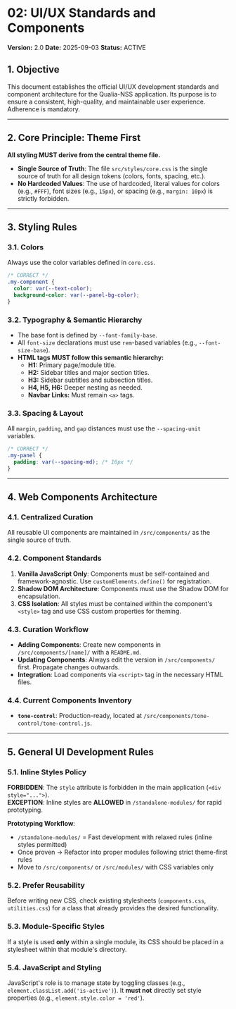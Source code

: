 # 02: UI/UX Standards and Components

**Version:** 2.0
**Date:** 2025-09-03
**Status:** ACTIVE

## 1. Objective

This document establishes the official UI/UX development standards and component architecture for the Qualia-NSS application. Its purpose is to ensure a consistent, high-quality, and maintainable user experience. Adherence is mandatory.

---

## 2. Core Principle: Theme First

**All styling MUST derive from the central theme file.**

*   **Single Source of Truth**: The file `src/styles/core.css` is the single source of truth for all design tokens (colors, fonts, spacing, etc.).
*   **No Hardcoded Values**: The use of hardcoded, literal values for colors (e.g., `#FFF`), font sizes (e.g., `15px`), or spacing (e.g., `margin: 10px`) is strictly forbidden.

---

## 3. Styling Rules

### 3.1. Colors
Always use the color variables defined in `core.css`.
```css
/* CORRECT */
.my-component {
  color: var(--text-color);
  background-color: var(--panel-bg-color);
}
```

### 3.2. Typography & Semantic Hierarchy
*   The base font is defined by `--font-family-base`.
*   All `font-size` declarations must use `rem`-based variables (e.g., `--font-size-base`).
*   **HTML tags MUST follow this semantic hierarchy:**
    *   **H1:** Primary page/module title.
    *   **H2:** Sidebar titles and major section titles.
    *   **H3:** Sidebar subtitles and subsection titles.
    *   **H4, H5, H6:** Deeper nesting as needed.
    *   **Navbar Links:** Must remain `<a>` tags.

### 3.3. Spacing & Layout
All `margin`, `padding`, and `gap` distances must use the `--spacing-unit` variables.
```css
/* CORRECT */
.my-panel {
  padding: var(--spacing-md); /* 16px */
}
```

---

## 4. Web Components Architecture

### 4.1. Centralized Curation
All reusable UI components are maintained in `/src/components/` as the single source of truth.

### 4.2. Component Standards
1.  **Vanilla JavaScript Only**: Components must be self-contained and framework-agnostic. Use `customElements.define()` for registration.
2.  **Shadow DOM Architecture**: Components must use the Shadow DOM for encapsulation.
3.  **CSS Isolation**: All styles must be contained within the component's `<style>` tag and use CSS custom properties for theming.

### 4.3. Curation Workflow
*   **Adding Components**: Create new components in `/src/components/[name]/` with a `README.md`.
*   **Updating Components**: Always edit the version in `/src/components/` first. Propagate changes outwards.
*   **Integration**: Load components via `<script>` tag in the necessary HTML files.

### 4.4. Current Components Inventory
*   **`tone-control`**: Production-ready, located at `/src/components/tone-control/tone-control.js`.

---

## 5. General UI Development Rules

### 5.1. Inline Styles Policy
**FORBIDDEN**: The `style` attribute is forbidden in the main application (`<div style="...">`).  
**EXCEPTION**: Inline styles are **ALLOWED** in `/standalone-modules/` for rapid prototyping.  

**Prototyping Workflow**:
- `/standalone-modules/` = Fast development with relaxed rules (inline styles permitted)
- Once proven → Refactor into proper modules following strict theme-first rules
- Move to `/src/components/` or `/src/modules/` with CSS variables only

### 5.2. Prefer Reusability
Before writing new CSS, check existing stylesheets (`components.css`, `utilities.css`) for a class that already provides the desired functionality.

### 5.3. Module-Specific Styles
If a style is used **only** within a single module, its CSS should be placed in a stylesheet within that module's directory.

### 5.4. JavaScript and Styling
JavaScript's role is to manage state by toggling classes (e.g., `element.classList.add('is-active')`). It **must not** directly set style properties (e.g., `element.style.color = 'red'`).
